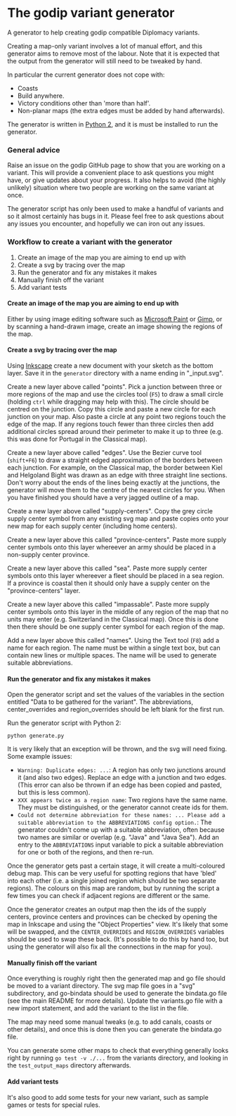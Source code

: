 The godip variant generator
===========================

A generator to help creating godip compatible Diplomacy variants.

Creating a map-only variant involves a lot of manual effort, and this generator aims to remove most of the labour.  Note that it is expected that the output from the generator will still need to be tweaked by hand.

In particular the current generator does not cope with:

* Coasts
* Build anywhere.
* Victory conditions other than 'more than half'.
* Non-planar maps (the extra edges must be added by hand afterwards).

The generator is written in [Python 2](https://www.python.org/downloads/release/python-2714/), and it is must be installed to run the generator.

### General advice

Raise an issue on the godip GitHub page to show that you are working on a variant. This will provide a convenient place to ask questions you might have, or give updates about your progress. It also
helps to avoid (the highly unlikely) situation where two people are working on the same variant at once.

The generator script has only been used to make a handful of variants and so it almost certainly has bugs in it. Please feel free to ask questions about any issues you encounter, and hopefully we can
iron out any issues.

### Workflow to create a variant with the generator

1. Create an image of the map you are aiming to end up with
2. Create a svg by tracing over the map
3. Run the generator and fix any mistakes it makes
4. Manually finish off the variant
5. Add variant tests

#### Create an image of the map you are aiming to end up with

Either by using image editing software such as [Microsoft Paint](https://en.wikipedia.org/wiki/Microsoft_Paint) or [Gimp](https://www.gimp.org/), or by scanning a hand-drawn image, create an image showing the regions of the map.

#### Create a svg by tracing over the map

Using [Inkscape](https://inkscape.org/en/) create a new document with your sketch as the bottom layer.  Save it in the `generator` directory with a name ending in "_input.svg".

Create a new layer above called "points". Pick a junction between three or more regions of the map and use the circles tool (`F5`) to draw a small circle (holding `ctrl` while dragging may help with this).
The circle should be centred on the junction. Copy this circle and paste a new circle for each junction on your map. Also paste a circle at any point two regions touch the edge of the map.  If any
regions touch fewer than three circles then add additional circles spread around their perimeter to make it up to three (e.g. this was done for Portugal in the Classical map).

Create a new layer above called "edges". Use the Bezier curve tool (`shift+F6`) to draw a straight edged approximation of the borders between each junction. For example, on the Classical map, the border
between Kiel and Helgoland Bight was drawn as an edge with three straight line sections.  Don't worry about the ends of the lines being exactly at the junctions, the generator will move them to the
centre of the nearest circles for you.  When you have finished you should have a very jagged outline of a map.

Create a new layer above called "supply-centers". Copy the grey circle supply center symbol from any existing svg map and paste copies onto your new map for each supply center (including home centers).

Create a new layer above this called "province-centers". Paste more supply center symbols onto this layer whereever an army should be placed in a non-supply center province.

Create a new layer above this called "sea". Paste more supply center symbols onto this layer whereever a fleet should be placed in a sea region. If a province is coastal then it should only have a supply
center on the "province-centers" layer.

Create a new layer above this called "impassable". Paste more supply center symbols onto this layer in the middle of any region of the map that no units may enter (e.g. Switzerland in the Classical map).
Once this is done then there should be one supply center symbol for each region of the map.

Add a new layer above this called "names". Using the Text tool (`F8`) add a name for each region. The name must be within a single text box, but can contain new lines or multiple spaces.  The name will
be used to generate suitable abbreviations.

#### Run the generator and fix any mistakes it makes

Open the generator script and set the values of the variables in the section entitled "Data to be gathered for the variant". The abbreviations, center_overrides and region_overrides should be left blank
for the first run.

Run the generator script with Python 2:

```python generate.py```

It is very likely that an exception will be thrown, and the svg will need fixing.  Some example issues:

* `Warning: Duplicate edges: ...`: A region has only two junctions around it (and also two edges). Replace an edge with a junction and two edges. (This error can also be thrown if an edge has been copied
  and pasted, but this is less common).
* `XXX appears twice as a region name`: Two regions have the same name. They must be distinguished, or the generator cannot create ids for them.
* `Could not determine abbreviation for these names: ... Please add a suitable abbreviation to the ABBREVIATIONS config option.`: The generator couldn't come up with a suitable abbreviation, often because
  two names are similar or overlap (e.g. "Java" and "Java Sea"). Add an entry to the `ABBREVIATIONS` input variable to pick a suitable abbreviation for one or both of the regions, and then re-run.

Once the generator gets past a certain stage, it will create a multi-coloured debug map. This can be very useful for spotting regions that have 'bled' into each other (i.e. a single joined region which
should be two separate regions). The colours on this map are random, but by running the script a few times you can check if adjacent regions are different or the same.

Once the generator creates an output map then the ids of the supply centers, province centers and provinces can be checked by opening the map in Inkscape and using the "Object Properties" view. It's likely
that some will be swapped, and the `CENTER_OVERRIDES` and `REGION_OVERRIDES` variables should be used to swap these back. (It's possible to do this by hand too, but using the generator will also fix all
the connections in the map for you).

#### Manually finish off the variant

Once everything is roughly right then the generated map and go file should be moved to a variant directory.  The svg map file goes in a "svg" subdirectory, and go-bindata should be used to generate the
bindata.go file (see the main README for more details).  Update the variants.go file with a new import statement, and add the variant to the list in the file.

The map may need some manual tweaks (e.g. to add canals, coasts or other details), and once this is done then you can generate the bindata.go file.

You can generate some other maps to check that everything generally looks right by running `go test -v ./...` from the variants directory, and looking in the `test_output_maps` directory afterwards.

#### Add variant tests

It's also good to add some tests for your new variant, such as sample games or tests for special rules.
